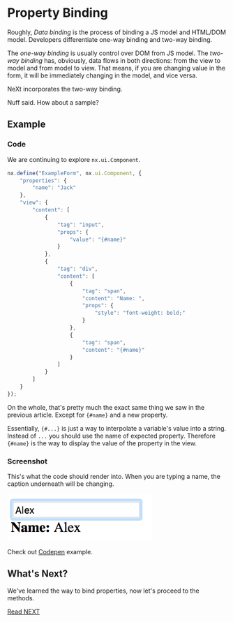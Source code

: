 # Property Binding

Roughly, *Data binding* is the process of binding a JS model and HTML/DOM model. Developers differentiate one-way binding and two-way binding. 

The *one-way binding* is usually control over DOM from JS model. The *two-way binding* has, obviously, data flows in both directions: from the view to model and from model to view. That means, if you are changing value in the form, it will be immediately changing in the model, and vice versa.

NeXt incorporates the two-way binding.

Nuff said. How about a sample?

## Example
### Code
We are continuing to explore ```nx.ui.Component```. 

```JavaScript
nx.define("ExampleForm", nx.ui.Component, {
	"properties": {
		"name": "Jack"
	},
	"view": {
		"content": [
			{
				"tag": "input",
				"props": {
					"value": "{#name}"
				}
			},
			{
				"tag": "div",
				"content": [
					{
						"tag": "span",
						"content": "Name: ",
						"props": {
							"style": "font-weight: bold;"
						}
					},
					{
						"tag": "span",
						"content": "{#name}"
					}
				]
			}
		]
	}
});
```

On the whole, that's pretty much the exact same thing we saw in the previous article. Except for ```{#name}``` and a new property.

Essentially, ```{#...}``` is just a way to interpolate a variable's value into a string. Instead of ```...``` you should use the name of expected property. Therefore ```{#name}``` is the way to display the value of the property in the view.

### Screenshot
This's what the code should render into. When you are typing a name, the caption underneath will be changing.

![](../images/tutorial-006-01/name-form.png)

Check out [Codepen](http://codepen.io/NEXTSUPPORT/pen/XjJBJm) example.

## What's Next?
We've learned the way to bind properties, now let's proceed to the methods.

[Read NEXT](./tutorial-006-02.md)
